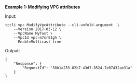 **Example 1: Modifying VPC attributes**



Input: 

```
tccli vpc ModifyVpcAttribute --cli-unfold-argument  \
    --Version 2017-03-12 \
    --VpcName MyTest \
    --VpcId vpc-m7sr81gh \
    --EnableMulticast true
```

Output: 
```
{
    "Response": {
        "RequestId": "38b1a253-02b7-43d7-8524-7e07432ae31a"
    }
}
```

